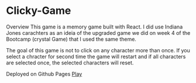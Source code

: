 # Clicky-Game

Overview
This game is a memory game built with React. I did use Indiana Jones carachters as an ideia of the upgraded game we did on week 4 of the Bootcamp (crystal Game) that I used the same theme. 

The goal of this game is not to click on any character more than once. If you select a chracter for second time the game will restart and if all characters are selected once, the selected characters will reset.

Deployed on Github Pages
<a href="https://abemco.github.io/Clicky-Game/">Play</a>
